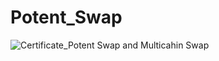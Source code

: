 # Potent_Swap

![Certificate_Potent Swap and Multicahin Swap](https://user-images.githubusercontent.com/81981737/167251430-7f53ac0f-f5ad-4f60-8931-11a088684fe7.jpg)
